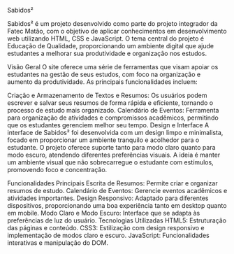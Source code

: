 Sabidos²

Sabidos² é um projeto desenvolvido como parte do projeto integrador da Fatec Matão, com o objetivo de aplicar conhecimentos em desenvolvimento web utilizando HTML, CSS e JavaScript. O tema central do projeto é Educação de Qualidade, proporcionando um ambiente digital que ajude estudantes a melhorar sua produtividade e organização nos estudos.

Visão Geral
O site oferece uma série de ferramentas que visam apoiar os estudantes na gestão de seus estudos, com foco na organização e aumento da produtividade. As principais funcionalidades incluem:

Criação e Armazenamento de Textos e Resumos: Os usuários podem escrever e salvar seus resumos de forma rápida e eficiente, tornando o processo de estudo mais organizado.
Calendário de Eventos: Ferramenta para organização de atividades e compromissos acadêmicos, permitindo que os estudantes gerenciem melhor seu tempo.
Design e Interface
A interface de Sabidos² foi desenvolvida com um design limpo e minimalista, focado em proporcionar um ambiente tranquilo e acolhedor para o estudante. O projeto oferece suporte tanto para modo claro quanto para modo escuro, atendendo diferentes preferências visuais. A ideia é manter um ambiente visual que não sobrecarregue o estudante com estímulos, promovendo foco e concentração.

Funcionalidades Principais
Escrita de Resumos: Permite criar e organizar resumos de estudo.
Calendário de Eventos: Gerencie eventos acadêmicos e atividades importantes.
Design Responsivo: Adaptado para diferentes dispositivos, proporcionando uma boa experiência tanto em desktop quanto em mobile.
Modo Claro e Modo Escuro: Interface que se adapta às preferências de luz do usuário.
Tecnologias Utilizadas
HTML5: Estruturação das páginas e conteúdo.
CSS3: Estilização com design responsivo e implementação de modos claro e escuro.
JavaScript: Funcionalidades interativas e manipulação do DOM.
